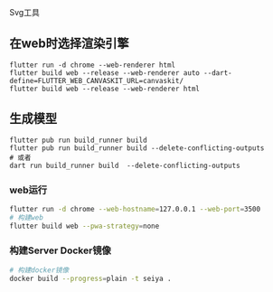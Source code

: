 Svg工具

## 在web时选择渲染引擎
 
```shell
flutter run -d chrome --web-renderer html
flutter build web --release --web-renderer auto --dart-define=FLUTTER_WEB_CANVASKIT_URL=canvaskit/  
flutter build web --release --web-renderer html
```

## 生成模型

```shell
flutter pub run build_runner build
flutter pub run build_runner build --delete-conflicting-outputs
# 或者
dart run build_runner build  --delete-conflicting-outputs 
```

### web运行

```bash
flutter run -d chrome --web-hostname=127.0.0.1 --web-port=3500
# 构建web
flutter build web --pwa-strategy=none
```

### 构建Server Docker镜像

```bash
# 构建docker镜像
docker build --progress=plain -t seiya .
```